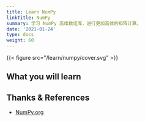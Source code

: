 ```yaml
---
title: Learn NumPy
linkTitle: NumPy
summary: 学习 NumPy 高维数组库，进行更加高效的矩阵计算。
date: '2021-01-24'
type: docs
weight: 60
---
```


{{< figure src="/learn/numpy/cover.svg" >}}

## What you will learn

## Thanks & References

- [NumPy.org](https://numpy.org/)